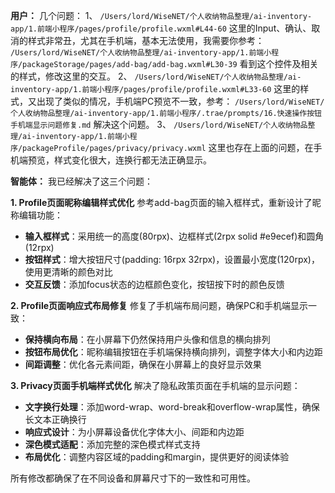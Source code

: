 **用户：** 
几个问题： 
 1、 `/Users/lord/WiseNET/个人收纳物品整理/ai-inventory-app/1.前端小程序/pages/profile/profile.wxml#L44-60`  这里的Input、确认、取消的样式非常丑，尤其在手机端，基本无法使用，我需要你参考： `/Users/lord/WiseNET/个人收纳物品整理/ai-inventory-app/1.前端小程序/packageStorage/pages/add-bag/add-bag.wxml#L30-39`  看到这个控件及相关的样式，修改这里的交互。 
 2、 `/Users/lord/WiseNET/个人收纳物品整理/ai-inventory-app/1.前端小程序/pages/profile/profile.wxml#L33-60`  这里的样式，又出现了类似的情况，手机端PC预览不一致，参考： `/Users/lord/WiseNET/个人收纳物品整理/ai-inventory-app/1.前端小程序/.trae/prompts/16.快速操作按钮手机端显示问题修复.md` 解决这个问题。 
 3、 `/Users/lord/WiseNET/个人收纳物品整理/ai-inventory-app/1.前端小程序/packageProfile/pages/privacy/privacy.wxml`  这里也存在上面的问题，在手机端预览，样式变化很大，连换行都无法正确显示。

**智能体：** 
我已经解决了这三个问题：

**1. Profile页面昵称编辑样式优化**
参考add-bag页面的输入框样式，重新设计了昵称编辑功能：
- **输入框样式**：采用统一的高度(80rpx)、边框样式(2rpx solid #e9ecef)和圆角(12rpx)
- **按钮样式**：增大按钮尺寸(padding: 16rpx 32rpx)，设置最小宽度(120rpx)，使用更清晰的颜色对比
- **交互反馈**：添加focus状态的边框颜色变化，按钮按下时的颜色反馈

**2. Profile页面响应式布局修复**
修复了手机端布局问题，确保PC和手机端显示一致：
- **保持横向布局**：在小屏幕下仍然保持用户头像和信息的横向排列
- **按钮布局优化**：昵称编辑按钮在手机端保持横向排列，调整字体大小和内边距
- **间距调整**：优化各元素间距，确保在小屏幕上的良好显示效果

**3. Privacy页面手机端样式优化**
解决了隐私政策页面在手机端的显示问题：
- **文字换行处理**：添加word-wrap、word-break和overflow-wrap属性，确保长文本正确换行
- **响应式设计**：为小屏幕设备优化字体大小、间距和内边距
- **深色模式适配**：添加完整的深色模式样式支持
- **布局优化**：调整内容区域的padding和margin，提供更好的阅读体验

所有修改都确保了在不同设备和屏幕尺寸下的一致性和可用性。